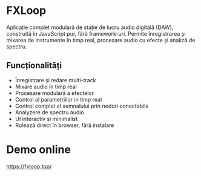 # FXLoop
Aplicație complet modulară de stație de lucru audio digitală (DAW), construită în JavaScript pur, fără framework-uri. Permite înregistrarea și mixarea de instrumente în timp real, procesare audio cu efecte și analiză de spectru.

## Funcționalități
- Înregistrare și redare multi-track
- Mixare audio în timp real
- Procesare modulară a efectelor
- Control al parametriilor in timp real
- Control complet al semnalului prin noduri conectabile
- Analyzere de spectru audio
- UI interactiv și minimalist
- Rulează direct în browser, fără instalare

# Demo online
https://fxloop.top/
